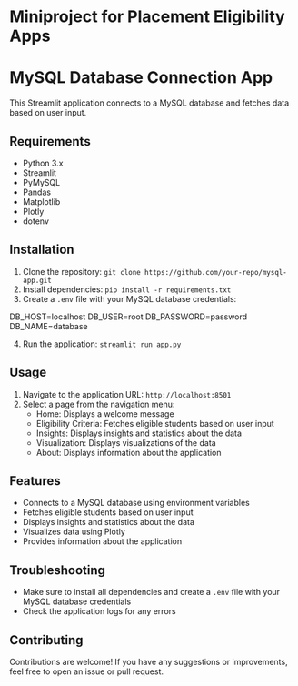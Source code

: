 # Miniproject for Placement Eligibility Apps
# MySQL Database Connection App

This Streamlit application connects to a MySQL database and fetches data based on user input.

## Requirements
* Python 3.x
* Streamlit
* PyMySQL
* Pandas
* Matplotlib
* Plotly
* dotenv

## Installation
1. Clone the repository: `git clone https://github.com/your-repo/mysql-app.git`
2. Install dependencies: `pip install -r requirements.txt`
3. Create a `.env` file with your MySQL database credentials:

DB_HOST=localhost
DB_USER=root
DB_PASSWORD=password
DB_NAME=database

4. Run the application: `streamlit run app.py`

## Usage
1. Navigate to the application URL: `http://localhost:8501`
2. Select a page from the navigation menu:
	* Home: Displays a welcome message
	* Eligibility Criteria: Fetches eligible students based on user input
	* Insights: Displays insights and statistics about the data
	* Visualization: Displays visualizations of the data
	* About: Displays information about the application

## Features
* Connects to a MySQL database using environment variables
* Fetches eligible students based on user input
* Displays insights and statistics about the data
* Visualizes data using Plotly
* Provides information about the application

## Troubleshooting
* Make sure to install all dependencies and create a `.env` file with your MySQL database credentials
* Check the application logs for any errors

## Contributing
Contributions are welcome! If you have any suggestions or improvements, feel free to open an issue or pull request.


